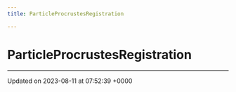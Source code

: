 ```yaml
---
title: ParticleProcrustesRegistration

---
```


# ParticleProcrustesRegistration





-------------------------------

Updated on 2023-08-11 at 07:52:39 +0000